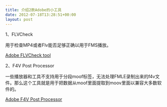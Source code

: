 ```yaml
---
title: 介绍2款Adobe的小工具
date: 2012-07-18T13:28:51+00:00
layout: post
---
```

1、FLVCheck
  
用于检查MP4或者Flv能否足够正确以用于FMS播放。
  
[Adobe FLVCheck tool](https://www.adobe.com/cfusion/entitlement/index.cfm?event=custom&sku=FS0000502&e=fms35 "Adobe FLVCheck tool")

2、F4V Post Processor
  
一些播放器和工具不支持用于分段moof标签，无法处理FMLE录制出来的f4v文件。那么这个工具就是用于把数据从moof里面提取到moov里面以兼容大多数软件的。
  
[Adobe F4V Post Processor](https://www.adobe.com/cfusion/entitlement/index.cfm?event=custom&sku=FS0000522&e=fms35 "Adobe F4V Post Processor")
